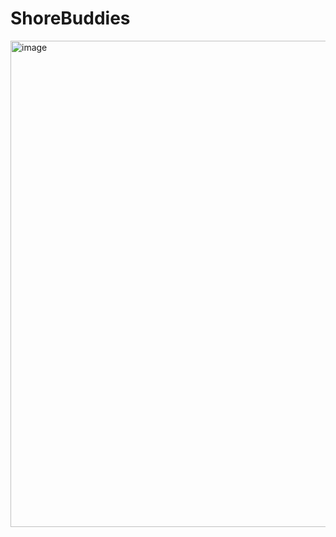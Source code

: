 # ShoreBuddies



<img width="778" alt="image" src="https://user-images.githubusercontent.com/112984999/214707769-5f4484f8-a1de-4a2e-9dbe-b392e3863ac2.png">
